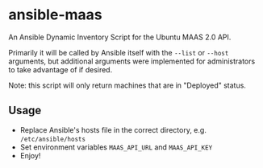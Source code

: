 # ansible-maas

An Ansible Dynamic Inventory Script for the Ubuntu MAAS 2.0 API.

Primarily it will be called by Ansible itself with the `--list` or `--host`
arguments, but additional arguments were implemented for administrators to take
advantage of if desired.

Note: this script will only return machines that are in "Deployed" status.

## Usage

- Replace Ansible's hosts file in the correct directory, e.g. `/etc/ansible/hosts`
- Set environment variables `MAAS_API_URL` and `MAAS_API_KEY`
- Enjoy!
